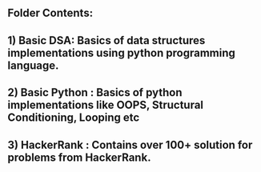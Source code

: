 ## Folder Contents:

## 1) Basic DSA: Basics of data structures implementations using python programming language.
## 2) Basic Python : Basics of python implementations like OOPS, Structural Conditioning, Looping etc
## 3) HackerRank : Contains over 100+ solution for problems from HackerRank.
